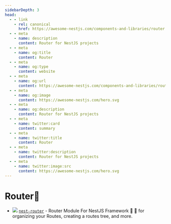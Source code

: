 ```yaml
---
sidebarDepth: 3
head:
  - - link
    - rel: canonical
      href: https://awesome-nestjs.com/components-and-libraries/router.html
  - - meta
    - name: description
      content: Router for NestJS projects
  - - meta
    - name: og:title
      content: Router
  - - meta
    - name: og:type
      content: website
  - - meta
    - name: og:url
      content: https://awesome-nestjs.com/components-and-libraries/router.html
  - - meta
    - name: og:image
      content: https://awesome-nestjs.com/hero.svg
  - - meta
    - name: og:description
      content: Router for NestJS projects
  - - meta
    - name: twitter:card
      content: summary
  - - meta
    - name: twitter:title
      content: Router
  - - meta
    - name: twitter:description
      content: Router for NestJS projects
  - - meta
    - name: twitter:image:src
      content: https://awesome-nestjs.com/hero.svg
---
```


# Router🚦

- ![](https://img.shields.io/github/stars/shekohex/nest-router.svg?style=flat-square) [`nest-router`](https://github.com/shekohex/nest-router) - Router Module For NestJS Framework 🚦 🚀
  for organizing your Routes, creating a routes tree, and more.
